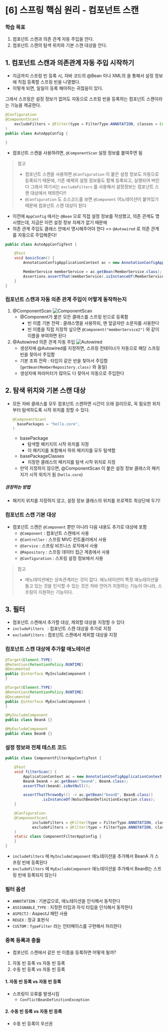 # [6] 스프링 핵심 원리 - 컴포넌트 스캔

### 학습 목표
1. 컴포넌트 스캔과 의존 관계 자동 주입을 안다.
2. 컴포넌트 스캔의 탐색 위치와 기본 스캔 대상을 안다.


## 1. 컴포넌트 스캔과 의존관계 자동 주입 시작하기
  - 지금까지 스프링 빈 등록 시, 자바 코드의 @Bean 이나 XML의 <bean> 을 통해서 설정 정보에 직접 등록할 스프링 빈을 나열했다.
  - 이렇게 되면, 일일이 등록 해야하는 귀찮음이 있다.

그래서 스프링은 설정 정보가 없어도 자동으로 스프링 빈을 등록하는 컴포넌트 스캔이라는 기능을 제공한다.

```java
@Configuration
@ComponentScan(
	excludeFilters = @Filter(type = FilterType.ANNOTATION, classes = Configuration.class)
)
public class AutoAppConfig {

}
```
- 컴포넌트 스캔을 사용하려면, `@ComponentScan` 설정 정보를 붙여주면 됨
> 참고
> - 컴포넌트 스캔을 사용하면 `@Configuration` 이 붙은 설정 정보도 자동으로 등록되기 때문에, 기존 예제의 설정 정보들도 함께 등록되고, 실행되어 버린다
> 그래서 여기서는 `excludeFilters` 를 사용해서 설정정보는 컴포넌트 스캔 대상에서 제외한다!!
> - `@Configuration` 도 소스코드를 보면 `@Component` 어노테이션이 붙어있기 때문에 컴포넌트 스캔 대상이 된다

- 이전에 `AppConfig` 에서는 `@Bean` 으로 직접 설정 정보를 작성했고, 의존 관계도 명시했는데, 지금은 이런 설정 정보 자체가 없기 때문에
- 의존 관계 주입도 클래스 안에서 명시해주어야 한다 => `@Autowired` 로 의존 관계를 자동으로 주입해준다!

```java
public class AutoAppConfigTest {

    @Test
    void basicScan() {
        AnnotationConfigApplicationContext ac = new AnnotationConfigApplicationContext(AutoAppConfig.class);

        MemberService memberService = ac.getBean(MemberService.class);
        Assertions.assertThat(memberService).isInstanceOf(MemberService.class);
    }
}
```


### 컴포넌트 스캔과 자동 의존 관계 주입이 어떻게 동작하는지
1. @ComponentScan
![ComponentScan](images/2022/11/componentscan.png)
   - @Component가 붙은 모든 클래스를 스프링 빈으로 등록함
     - 빈 이름 기본 전략 : 클래스명을 사용하되, 맨 앞글자만 소문자를 사용한다
     - 빈 이름을 직접 지정학 싶으면 `@Component("memberService2")` 와 같이 이름을 부여하면 된다
2. @Autowired 의존 관계 자동 주입
![Autowired](images/2022/11/autowierd.png)
   - 생성자에 @Autowired를 지정하면, 스프링 컨테이너가 자동으로 해당 스프링 빈을 찾아서 주입함
   - 기본 조회 전략 : 타입이 같은 빈을 찾아서 주입함 (`getBean(MemberRepository.class)` 와 동일)
   - 생성자에 파라미터가 많아도 다 찾아서 자동으로 주입한다

## 2. 탐색 위치와 기본 스캔 대상
- 모든 자바 클래스를 모두 컴포넌트 스캔하면 시간이 오래 걸리므로, 꼭 필요한 위치부터 탐색하도록 시작 위치를 정할 수 있다.
  ```java
  @ComponentScan(
    basePackages = "hello.core",
  )
  ```
  - basePackage
    - 탐색할 패키지의 시작 위치를 지정
    - 이 패키지를 포함해서 하위 패키지를 모두 탐색함
  - basePackageClasses
    - 지정한 클래스의 패키지를 탐색 시작 위치로 지정
  - 만약 지정하지 않으면, @ComponentScan 이 붙은 설정 정보 클래스의 패키지가 시작 위치가 됨 (`hello.core`)

##### 권장하는 방법
- 패키지 위치를 지정하지 않고, 설정 정보 클래스의 위치를 프로젝트 최상단에 두기!

### 컴포넌트 스캔 기본 대상
- 컴포넌트 스캔은 `@Component` 뿐만 아니라 다음 내용도 추가로 대상에 포함
  - `@Component` : 컴포넌트 스캔에서 사용
  - `@Controller` : 스프링 MVC 컨트롤러에서 사용
  - `@Service` : 스프링 비즈니스 로직에서 사용
  - `@Repository` : 스프링 데이터 접근 계층에서 사용
  - `@Configuration` : 스프링 설정 정보에서 사용
> 참고
> - 애노테이션에는 상속관계라는 것이 없다. 애노테이션이 특정 애노테이션을 들고 있는 것을 인식할 수 있는 것은 자바 언어가 지원하는 기능이 아니라, 스프링이 지원하는 기능이다.



## 3. 필터
- 컴포넌트 스캔에서 추가할 대상, 제외할 대상을 지정할 수 있다
- `includeFilters ` : 컴포넌트 스캔 대상을 추가로 지정
- `excludeFilters` : 컴포넌트 스캔에서 제외할 대상을 지정

### 컴포넌트 스캔 대상에 추가할 애노테이션
```java
@Target(Element.TYPE)
@Retention(RetentionPolicy.RUNTIME)
@Documented
public @interface MyIncludeComponent {
}
```

```java
@Target(Element.TYPE)
@Retention(RetentionPolicy.RUNTIME)
@Documented
public @interface MyExcludeComponent {
}
```

```java
@MyIncludeComponent
public class BeanA {}
```

```java
@MyExcludeComponent
public class BeanB {}
```
### 설정 정보와 전체 테스트 코드

```java
public class ComponentFilterAppConfigTest {

    @Test
    void filterScan() {
        ApplicationContext ac = new AnnotationConfigApplicationContext(ComponentFilterAppConfig.class);
        BeanA beanA = ac.getBean("beanA", BeanA.class);
        assertThat(beanA).isNotNull();

        assertThatThrownBy(() -> ac.getBean("beanB", BeanB.class))
                .isInstanceOf(NoSuchBeanDefinitionException.class);
    }

    @Configuration
    @ComponentScan(
            includeFilters = @Filter(type = FilterType.ANNOTATION, classes = MyIncludeComponent.class),
            excludeFilters = @Filter(type = FilterType.ANNOTATION, classes = MyExcludeComponent.class)
    )
    static class ComponentFilterAppConfig {
    }
}
```
- `includeFilters` 에 `MyIncludeComponent` 애노테이션을 추가해서 BeanA 가 스프링 빈에 등록된다
- `excludeFilters` 에 `MyExcludeComponent` 애노테이션을 추가해서 BeanB는 스프링 빈에 등록되지 않는다

### 필터 옵션
- `ANNOTATION` : 기본값으로, 애노테이션을 인식해서 동작한다
- `ASSIGNABLE_TYPE` : 지정한 타입과 자식 타입을 인식해서 동작한다
- `ASPECTJ` : AspectJ 패턴 사용
- `REGEX` : 정규 표현식
- `CUSTOM` : `TypeFilter` 라는 인터페이스를 구현해서 처리한다



### 중복 등록과 충돌

- 컴포넌트 스캔에서 같은 빈 이름을 등록하면 어떻게 될까?

1. 자동 빈 등록 vs 자동 빈 등록
2. 수동 빈 등록 vs 자동 빈 등록



#### 1. 자동 빈 등록 vs 자동 빈 등록

- 스프링이 오류를 발생시킴
  - `ConflictBeanDefinitionException`

#### 2. 수동 빈 등록 vs 자동 빈 등록

- 수동 빈 등록이 우선권
